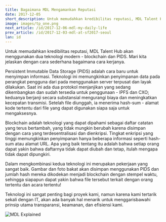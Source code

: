 ```yaml
---
title: Bagaimana MDL Mengamankan Reputasi
date: 2017-12-05
short_description: Untuk memudahkan kredibilitas reputasi, MDL Talent Hub akan menggunakan dua teknologi modern - blockchain dan PIDS.
image: images/tp_one.png
next_article: /id/2017-12-06-mdl-my-daily-life
prev_article: /id/2017-12-03-mdl-at-sf2017-seoul
lan: id
---
```


Untuk memudahkan kredibilitas reputasi, MDL Talent Hub akan menggunakan dua teknologi modern - blockchain dan PIDS. Mari kita jelaskan dengan cara sederhana bagaimana cara kerjanya.

Persistent Immutable Data Storage (PIDS) adalah cara baru untuk menyimpan informasi. Teknologi ini memungkinkan penyimpanan data pada perangkat pengguna dari pada menggunakan server terpusat dan layak dilakukan. Saat ini ada dua protokol menjanjikan yang sedang dikembangkan dan sudah tersedia untuk penggunaan - IPFS dan CXO; keduanya berjanji secara substansial mengurangi biaya dan meningkatkan kecepatan transmisi. Setelah file diunggah, ia menerima hash-sum - alamat kode tertentu dari file yang dapat digunakan siapa saja untuk mengaksesnya.

Blockchain adalah teknologi yang dapat dipahami sebagai daftar catatan yang terus bertambah, yang tidak mungkin berubah karena disimpan dengan cara yang terdesentralisasi dan dienkripsi. Tingkat enkripsi yang tinggi memungkinkan penyimpanan hanya beberapa informasi seperti hash-sum atau alamat URL. Apa yang baik tentang itu adalah bahwa setiap orang dapat yakin bahwa daftarnya tidak dapat diubah dan tetap, itulah mengapa tidak dapat dipungkiri.

Dalam mengkombinasi kedua teknologi ini merupakan pekerjaan yang sangat baik. Gambar dan foto bakat akan disimpan menggunakan PIDS dan jumlah hash mereka dikodekan menjadi blockchain dengan stempel waktu, sehingga siapapun dapat yakin bahwa file tersebut terkait dengan orang tertentu dan acara tertentu!

Teknologi ini sangat penting bagi proyek kami, namun karena kami tertarik sekali dengan IT, akan ada banyak hal menarik untuk menggarisbawahi prinsip utama transparansi, keamanan, dan efisiensi kami.

![MDL Explained](https://gateway.ipfs.io/ipfs/QmVqUgtsLLuUmLfEJSpejr36LFmSpnGsBLVKVj28tCkege/MDL%20Explained.jpg)
